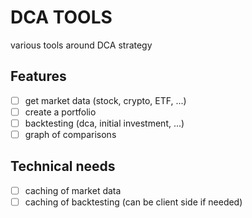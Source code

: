 # DCA TOOLS
various tools around DCA strategy

## Features

- [ ] get market data (stock, crypto, ETF, ...)
- [ ] create a portfolio
- [ ] backtesting (dca, initial investment, ...)
- [ ] graph of comparisons

## Technical needs

- [ ] caching of market data
- [ ] caching of backtesting (can be client side if needed)
